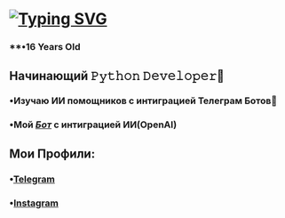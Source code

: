 # [![Typing SVG](https://readme-typing-svg.herokuapp.com?color=%2336BCF7&lines=Hello+I'm+Adilkhan)](https://git.io/typing-svg)
 ### **•16 Years Old
## Начинающий 𝙿𝚢𝚝𝚑𝚘𝚗 𝙳𝚎𝚟𝚎𝚕𝚘𝚙𝚎𝚛🐍
### •Изучаю ИИ помощников с интиграцией Телеграм Ботов🤖
### •Мой [*Бот*](https://t.me/adll001bot) с интиграцией ИИ(OpenAI)
## Мои Профили:
### •[Telegram](https://t.me/yerikoov)
### •[Instagram](https://instagram.com/yerikoov)
